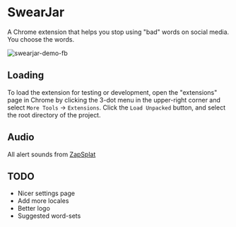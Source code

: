 SwearJar
========

A Chrome extension that helps you stop using "bad" words on social media. You choose the words.

![swearjar-demo-fb](https://user-images.githubusercontent.com/225933/114477833-cfa2c600-9bb1-11eb-8b40-7f1db649c54a.gif)


Loading
-------

To load the extension for testing or development, open the "extensions" page in Chrome by clicking the 3-dot menu in 
the upper-right corner and select `More Tools` -> `Extensions`. Click the `Load Unpacked` button, and select the
root directory of the project.


Audio
-----

All alert sounds from [ZapSplat](https://www.zapsplat.com)


TODO
----

- Nicer settings page
- Add more locales
- Better logo
- Suggested word-sets
